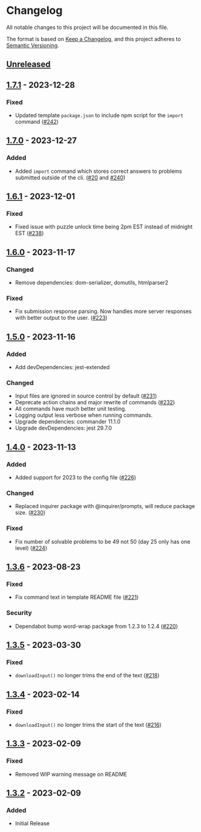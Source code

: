 # Changelog

All notable changes to this project will be documented in this file.

The format is based on [Keep a Changelog](https://keepachangelog.com/en/1.0.0/),
and this project adheres to [Semantic Versioning](https://semver.org/spec/v2.0.0.html).

## [Unreleased]

## [1.7.1] - 2023-12-28
### Fixed
- Updated template `package.json` to include npm script for the `import` command ([#242](https://github.com/beakerandjake/advent-of-code-runner/issues/242))

## [1.7.0] - 2023-12-27
### Added
- Added `import` command which stores correct answers to problems submitted outside of the cli. ([#20](https://github.com/beakerandjake/advent-of-code-runner/issues/20) and [#240](https://github.com/beakerandjake/advent-of-code-runner/issues/240))

## [1.6.1] - 2023-12-01
### Fixed
- Fixed issue with puzzle unlock time being 2pm EST instead of midnight EST ([#238](https://github.com/beakerandjake/advent-of-code-runner/issues/238))

## [1.6.0] - 2023-11-17
### Changed
- Remove dependencies:  dom-serializer, domutils, htmlparser2

### Fixed
- Fix submission response parsing. Now handles more server responses with better output to the user. ([#223](https://github.com/beakerandjake/advent-of-code-runner/issues/223))

## [1.5.0] - 2023-11-16
### Added
- Add devDependencies: jest-extended

### Changed
- Input files are ignored in source control by default ([#231](https://github.com/beakerandjake/advent-of-code-runner/issues/231))
- Deprecate action chains and major rewrite of commands ([#232](https://github.com/beakerandjake/advent-of-code-runner/issues/232))
- All commands have much better unit testing.
- Logging output less verbose when running commands.
- Upgrade dependencies: commander 11.1.0
- Upgrade devDependencies: jest 29.7.0

## [1.4.0] - 2023-11-13
### Added
- Added support for 2023 to the config file ([#226](https://github.com/beakerandjake/advent-of-code-runner/issues/226))

### Changed
- Replaced inquirer package with @inquirer/prompts, will reduce package size. ([#230](https://github.com/beakerandjake/advent-of-code-runner/issues/230))

### Fixed
- Fix number of solvable problems to be 49 not 50 (day 25 only has one level) ([#224](https://github.com/beakerandjake/advent-of-code-runner/issues/224))

## [1.3.6] - 2023-08-23
### Fixed
- Fix command text in template README file ([#221](https://github.com/beakerandjake/advent-of-code-runner/pull/221))

### Security
- Dependabot bump word-wrap package from 1.2.3 to 1.2.4 ([#220](https://github.com/beakerandjake/advent-of-code-runner/pull/220))

## [1.3.5] - 2023-03-30
### Fixed
- `downloadInput()` no longer trims the end of the text ([#218](https://github.com/beakerandjake/advent-of-code-runner/issues/218))

## [1.3.4] - 2023-02-14
### Fixed
- `downloadInput()` no longer trims the start of the text ([#216](https://github.com/beakerandjake/advent-of-code-runner/issues/216))

## [1.3.3] - 2023-02-09
### Fixed
- Removed WIP warning message on README

## [1.3.2] - 2023-02-09
### Added
- Initial Release

[Unreleased]: https://github.com/beakerandjake/advent-of-code-runner/compare/v1.7.1...HEAD
[1.7.1]: https://github.com/beakerandjake/advent-of-code-runner/compare/v1.7.0...v1.7.1
[1.7.0]: https://github.com/beakerandjake/advent-of-code-runner/compare/v1.6.1...v1.7.0
[1.6.1]: https://github.com/beakerandjake/advent-of-code-runner/compare/v1.6.0...v1.6.1
[1.6.0]: https://github.com/beakerandjake/advent-of-code-runner/compare/v1.5.0...v1.6.0
[1.5.0]: https://github.com/beakerandjake/advent-of-code-runner/compare/v1.4.0...v1.5.0
[1.4.0]: https://github.com/beakerandjake/advent-of-code-runner/compare/v1.3.6...v1.4.0
[1.3.6]: https://github.com/beakerandjake/advent-of-code-runner/compare/v1.3.5...v1.3.6
[1.3.5]: https://github.com/beakerandjake/advent-of-code-runner/compare/v1.3.4...v1.3.5
[1.3.4]: https://github.com/beakerandjake/advent-of-code-runner/compare/v1.3.3...v1.3.4
[1.3.3]: https://github.com/beakerandjake/advent-of-code-runner/compare/v1.3.2...v1.3.3
[1.3.2]: https://github.com/beakerandjake/advent-of-code-runner/releases/tag/v1.3.2
